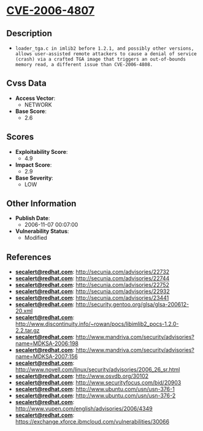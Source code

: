 
# [CVE-2006-4807](https://cve.mitre.org/cgi-bin/cvename.cgi?name=CVE-2006-4807)

## Description

- `loader_tga.c in imlib2 before 1.2.1, and possibly other versions, allows user-assisted remote attackers to cause a denial of service (crash) via a crafted TGA image that triggers an out-of-bounds memory read, a different issue than CVE-2006-4808.`

## Cvss Data

- **Access Vector**:
  - NETWORK
- **Base Score**:
  - 2.6

## Scores

- **Exploitability Score**:
  - 4.9
- **Impact Score**:
  - 2.9
- **Base Severity**:
  - LOW

## Other Information

- **Publish Date**:
  - 2006-11-07 00:07:00
- **Vulnerability Status**:
  - Modified

## References

- **secalert@redhat.com**: http://secunia.com/advisories/22732
- **secalert@redhat.com**: http://secunia.com/advisories/22744
- **secalert@redhat.com**: http://secunia.com/advisories/22752
- **secalert@redhat.com**: http://secunia.com/advisories/22932
- **secalert@redhat.com**: http://secunia.com/advisories/23441
- **secalert@redhat.com**: http://security.gentoo.org/glsa/glsa-200612-20.xml
- **secalert@redhat.com**: http://www.discontinuity.info/~rowan/pocs/libimlib2_pocs-1.2.0-2.2.tar.gz
- **secalert@redhat.com**: http://www.mandriva.com/security/advisories?name=MDKSA-2006:198
- **secalert@redhat.com**: http://www.mandriva.com/security/advisories?name=MDKSA-2007:156
- **secalert@redhat.com**: http://www.novell.com/linux/security/advisories/2006_26_sr.html
- **secalert@redhat.com**: http://www.osvdb.org/30102
- **secalert@redhat.com**: http://www.securityfocus.com/bid/20903
- **secalert@redhat.com**: http://www.ubuntu.com/usn/usn-376-1
- **secalert@redhat.com**: http://www.ubuntu.com/usn/usn-376-2
- **secalert@redhat.com**: http://www.vupen.com/english/advisories/2006/4349
- **secalert@redhat.com**: https://exchange.xforce.ibmcloud.com/vulnerabilities/30066

